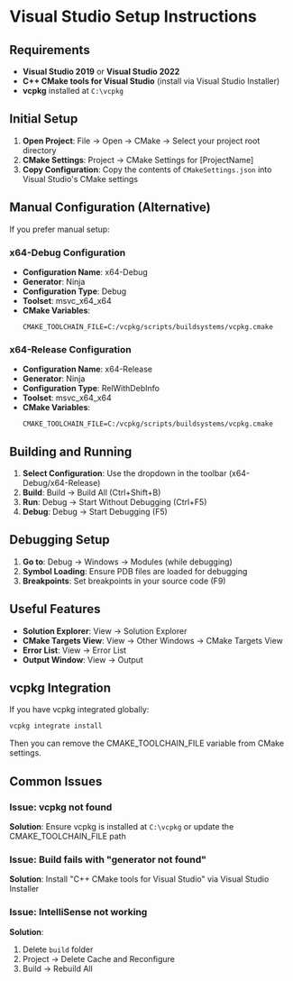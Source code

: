 # Visual Studio Setup Instructions

## Requirements

- **Visual Studio 2019** or **Visual Studio 2022**
- **C++ CMake tools for Visual Studio** (install via Visual Studio Installer)
- **vcpkg** installed at `C:\vcpkg`

## Initial Setup

1. **Open Project**: File → Open → CMake → Select your project root directory
2. **CMake Settings**: Project → CMake Settings for [ProjectName]
3. **Copy Configuration**: Copy the contents of `CMakeSettings.json` into Visual Studio's CMake settings

## Manual Configuration (Alternative)

If you prefer manual setup:

### x64-Debug Configuration
- **Configuration Name**: x64-Debug
- **Generator**: Ninja
- **Configuration Type**: Debug
- **Toolset**: msvc_x64_x64
- **CMake Variables**:
  ```
  CMAKE_TOOLCHAIN_FILE=C:/vcpkg/scripts/buildsystems/vcpkg.cmake
  ```

### x64-Release Configuration
- **Configuration Name**: x64-Release  
- **Generator**: Ninja
- **Configuration Type**: RelWithDebInfo
- **Toolset**: msvc_x64_x64
- **CMake Variables**:
  ```
  CMAKE_TOOLCHAIN_FILE=C:/vcpkg/scripts/buildsystems/vcpkg.cmake
  ```

## Building and Running

1. **Select Configuration**: Use the dropdown in the toolbar (x64-Debug/x64-Release)
2. **Build**: Build → Build All (Ctrl+Shift+B)
3. **Run**: Debug → Start Without Debugging (Ctrl+F5)
4. **Debug**: Debug → Start Debugging (F5)

## Debugging Setup

1. **Go to**: Debug → Windows → Modules (while debugging)
2. **Symbol Loading**: Ensure PDB files are loaded for debugging
3. **Breakpoints**: Set breakpoints in your source code (F9)

## Useful Features

- **Solution Explorer**: View → Solution Explorer
- **CMake Targets View**: View → Other Windows → CMake Targets View  
- **Error List**: View → Error List
- **Output Window**: View → Output

## vcpkg Integration

If you have vcpkg integrated globally:
```cmd
vcpkg integrate install
```

Then you can remove the CMAKE_TOOLCHAIN_FILE variable from CMake settings.

## Common Issues

### Issue: vcpkg not found
**Solution**: Ensure vcpkg is installed at `C:\vcpkg` or update the CMAKE_TOOLCHAIN_FILE path

### Issue: Build fails with "generator not found"
**Solution**: Install "C++ CMake tools for Visual Studio" via Visual Studio Installer

### Issue: IntelliSense not working
**Solution**: 
1. Delete `build` folder
2. Project → Delete Cache and Reconfigure
3. Build → Rebuild All